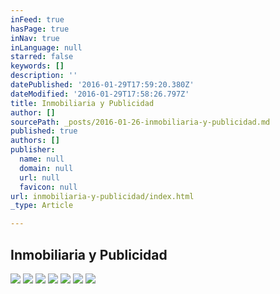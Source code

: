 ```yaml
---
inFeed: true
hasPage: true
inNav: true
inLanguage: null
starred: false
keywords: []
description: ''
datePublished: '2016-01-29T17:59:20.380Z'
dateModified: '2016-01-29T17:58:26.797Z'
title: Inmobiliaria y Publicidad
author: []
sourcePath: _posts/2016-01-26-inmobiliaria-y-publicidad.md
published: true
authors: []
publisher:
  name: null
  domain: null
  url: null
  favicon: null
url: inmobiliaria-y-publicidad/index.html
_type: Article

---
```

## Inmobiliaria y Publicidad
![](https://s3-us-west-2.amazonaws.com/the-grid-img/p/c9f73d75c490e74d26ed8271abf7f3acd99d59d6.png)
![](https://s3-us-west-2.amazonaws.com/the-grid-img/p/8148bd6379e4cf712a61666fe26d3d22d5ee8f8f.png)
![](https://s3-us-west-2.amazonaws.com/the-grid-img/p/b3551349decaa3a4f985c612522717fa035c511c.png)
![](https://s3-us-west-2.amazonaws.com/the-grid-img/p/9e2de4d36566fb5cb8ed84781059afec68f0e228.png)
![](https://s3-us-west-2.amazonaws.com/the-grid-img/p/4c5ce6c5b8a500ffc66e7587bda548cc37a00878.png)
![](https://s3-us-west-2.amazonaws.com/the-grid-img/p/61ead2ed438f03aa8c8799af6824175cc708d95b.png)
![](https://s3-us-west-2.amazonaws.com/the-grid-img/p/e7f1fe11fa5160d679c0fa4117d5a7dac41a9ed5.png)